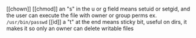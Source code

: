 [[chown]]
[[chmod]]
an "s" in the u or g field means setuid or setgid, and the user can execute the file with owner or group perms
ex. `/usr/bin/passwd`
[[id]]
a "t" at the end means sticky bit, useful on dirs, it makes it so only an owner can delete writable files
